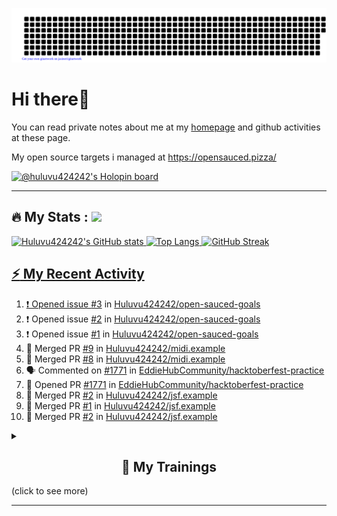 ![gitartwork](gitartwork.svg)
# Hi there👋

You can read private notes about me at my [homepage](https://huluvu424242.github.io/home/) and github activities at these page.

My open source targets i managed at https://opensauced.pizza/

[![@huluvu424242's Holopin board](https://holopin.io/api/user/board?user=huluvu424242)](https://holopin.io/@huluvu424242)

---

## :fire: My Stats : <a href="https://github.com/Huluvu424242"><img src="https://img.shields.io/github/followers/Huluvu424242?label=follow&style=social" />
  
<!--p align="center"-->
<img alt="Huluvu424242's GitHub stats" src="https://github-readme-stats.vercel.app/api?username=Huluvu424242&show_icons=true&theme=vision-friendly-dark" width="33%" />
<img alt="Top Langs" src="https://github-readme-stats.vercel.app/api/top-langs/?username=Huluvu424242&layout=compact&theme=vision-friendly-dark" width="30%" />
<img alt="GitHub Streak" src="http://github-readme-streak-stats.herokuapp.com?user=Huluvu424242&theme=vision-friendly-dark&date_format=j%20M%5B%20Y%5D" width="33%" />
<!--/p-->
  
<!--script 
    type="module" 
    src='https://unpkg.com/@huluvu424242/honey-chucknorris-jokes@0.0.1/dist/honey-chucknorris-jokes/honey-chucknorris-jokes.js'>
</script>
<honey-chucknorris-jokes /-->

## :zap: My Recent Activity

<!--START_SECTION:activity-->
1. ❗️ Opened issue [#3](https://github.com/Huluvu424242/open-sauced-goals/issues/3) in [Huluvu424242/open-sauced-goals](https://github.com/Huluvu424242/open-sauced-goals)
2. ❗️ Opened issue [#2](https://github.com/Huluvu424242/open-sauced-goals/issues/2) in [Huluvu424242/open-sauced-goals](https://github.com/Huluvu424242/open-sauced-goals)
3. ❗️ Opened issue [#1](https://github.com/Huluvu424242/open-sauced-goals/issues/1) in [Huluvu424242/open-sauced-goals](https://github.com/Huluvu424242/open-sauced-goals)
4. 🎉 Merged PR [#9](https://github.com/Huluvu424242/midi.example/pull/9) in [Huluvu424242/midi.example](https://github.com/Huluvu424242/midi.example)
5. 🎉 Merged PR [#8](https://github.com/Huluvu424242/midi.example/pull/8) in [Huluvu424242/midi.example](https://github.com/Huluvu424242/midi.example)
6. 🗣 Commented on [#1771](https://github.com/EddieHubCommunity/hacktoberfest-practice/issues/1771) in [EddieHubCommunity/hacktoberfest-practice](https://github.com/EddieHubCommunity/hacktoberfest-practice)
7. 💪 Opened PR [#1771](https://github.com/EddieHubCommunity/hacktoberfest-practice/pull/1771) in [EddieHubCommunity/hacktoberfest-practice](https://github.com/EddieHubCommunity/hacktoberfest-practice)
8. 🎉 Merged PR [#2](https://github.com/Huluvu424242/jsf.example/pull/2) in [Huluvu424242/jsf.example](https://github.com/Huluvu424242/jsf.example)
9. 🎉 Merged PR [#1](https://github.com/Huluvu424242/jsf.example/pull/1) in [Huluvu424242/jsf.example](https://github.com/Huluvu424242/jsf.example)
10. 🎉 Merged PR [#2](https://github.com/Huluvu424242/jsf.example/pull/2) in [Huluvu424242/jsf.example](https://github.com/Huluvu424242/jsf.example)
<!--END_SECTION:activity-->
  
  
<details>   
  <summary> <h2 align="center">🌱 My Trainings</h2> (click to see more)</summary>
  
  <a  target="_blank" href="https://www.flickr.com/photos/huluvu424242/albums/72157628149627159" title="Zertifikate"><img src="https://live.staticflickr.com/7007/6401185011_d67d8dd4e4_c.jpg" width="100%" height="10%" alt="Zertifikate"></a>
  
</details>


--- 



<!--
**Huluvu424242/huluvu424242** is a ✨ _special_ ✨ repository because its `README.md` (this file) appears on your GitHub profile.

Here are some ideas to get you started:

- 🔭 I’m currently working on ...
- 🌱 I’m currently learning ...
- 👯 I’m looking to collaborate on ...
- 🤔 I’m looking for help with ...
- 💬 Ask me about ...
- 📫 How to reach me: ...
- 😄 Pronouns: ...
- ⚡ Fun fact: ...
-->
